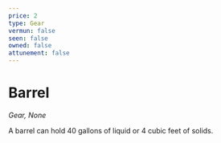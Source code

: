 ```yaml
---
price: 2
type: Gear
vermun: false
seen: false
owned: false
attunement: false
---
```

# Barrel

*Gear, None*

A barrel can hold 40 gallons of liquid or 4 cubic feet of solids.